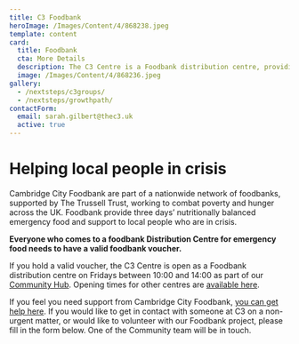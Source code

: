 ```yaml
---
title: C3 Foodbank
heroImage: /Images/Content/4/868238.jpeg
template: content
card:
  title: Foodbank
  cta: More Details
  description: The C3 Centre is a Foodbank distribution centre, providing emergency foodboxes to those in need
  image: /Images/Content/4/868236.jpeg
gallery:
  - /nextsteps/c3groups/
  - /nextsteps/growthpath/
contactForm:
  email: sarah.gilbert@thec3.uk
  active: true
---
```


# Helping local people in crisis

Cambridge City Foodbank are part of a nationwide network of foodbanks, supported by The Trussell Trust, working to combat poverty and hunger across the UK. Foodbank provide three days’ nutritionally balanced emergency food and support to local people who are in crisis.

**Everyone who comes to a foodbank Distribution Centre for emergency food needs to have a valid foodbank voucher.**

If you hold a valid voucher, the C3 Centre is open as a Foodbank distribution centre on Fridays between 10:00 and 14:00 as part of our [Community Hub](/outreach/lookcambridge/communityhub/). Opening times for other centres are [available here](https://cambridgecity.foodbank.org.uk/locations/).

If you feel you need support from Cambridge City Foodbank, [you can get help here](https://cambridgecity.foodbank.org.uk/get-help/). If you would like to get in contact with someone at C3 on a non-urgent matter, or would like to volunteer with our Foodbank project, please fill in the form below. One of the Community team will be in touch.
